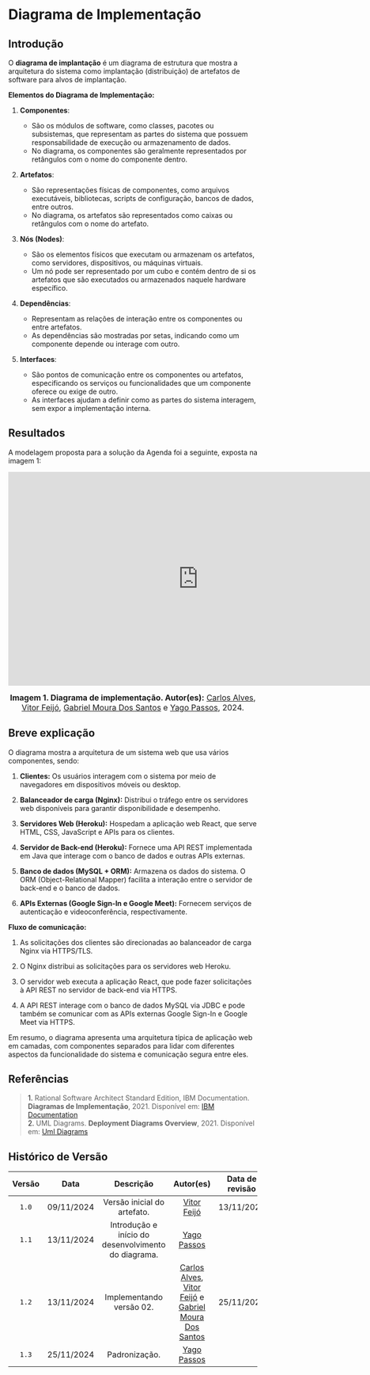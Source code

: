 # Diagrama de Implementação

## Introdução

O **diagrama de implantação** é um diagrama de estrutura que mostra a arquitetura do sistema como implantação (distribuição) de artefatos de software para alvos de implantação.

**Elementos do Diagrama de Implementação:**

1. **Componentes**: 
   - São os módulos de software, como classes, pacotes ou subsistemas, que representam as partes do sistema que possuem responsabilidade de execução ou armazenamento de dados. 
   - No diagrama, os componentes são geralmente representados por retângulos com o nome do componente dentro.

2. **Artefatos**: 
   - São representações físicas de componentes, como arquivos executáveis, bibliotecas, scripts de configuração, bancos de dados, entre outros.
   - No diagrama, os artefatos são representados como caixas ou retângulos com o nome do artefato.

3. **Nós (Nodes)**:
   - São os elementos físicos que executam ou armazenam os artefatos, como servidores, dispositivos, ou máquinas virtuais.
   - Um nó pode ser representado por um cubo e contém dentro de si os artefatos que são executados ou armazenados naquele hardware específico.

4. **Dependências**:
   - Representam as relações de interação entre os componentes ou entre artefatos.
   - As dependências são mostradas por setas, indicando como um componente depende ou interage com outro.

5. **Interfaces**:
   - São pontos de comunicação entre os componentes ou artefatos, especificando os serviços ou funcionalidades que um componente oferece ou exige de outro.
   - As interfaces ajudam a definir como as partes do sistema interagem, sem expor a implementação interna.

## Resultados

A modelagem proposta para a solução da Agenda foi a seguinte, exposta na imagem 1:

<iframe width="768" height="432" src="https://miro.com/app/live-embed/uXjVLMdmrUk=/?moveToViewport=-440,519,2226,1061&embedId=506143212320" frameborder="0" scrolling="no" allow="fullscreen; clipboard-read; clipboard-write" allowfullscreen></iframe>

<font size="3"><p style="text-align: center"><b>Imagem 1. Diagrama de implementação. Autor(es):</b>  [Carlos Alves](https://github.com/CADU110), [Vitor Feijó](https://github.com/vitorfleonardo), [Gabriel Moura Dos Santos](https://github.com/thegm445) e [Yago Passos](https://github.com/yagompassos), 2024.</p></font>

## Breve explicação

O diagrama mostra a arquitetura de um sistema web que usa vários componentes, sendo:

1. **Clientes:** Os usuários interagem com o sistema por meio de navegadores em dispositivos móveis ou desktop.

2. **Balanceador de carga (Nginx):** Distribui o tráfego entre os servidores web disponíveis para garantir disponibilidade e desempenho.

3. **Servidores Web (Heroku):** Hospedam a aplicação web React, que serve HTML, CSS, JavaScript e APIs para os clientes.

4. **Servidor de Back-end (Heroku):** Fornece uma API REST implementada em Java que interage com o banco de dados e outras APIs externas.

5. **Banco de dados (MySQL + ORM):** Armazena os dados do sistema. O ORM (Object-Relational Mapper) facilita a interação entre o servidor de back-end e o banco de dados.

6. **APIs Externas (Google Sign-In e Google Meet):** Fornecem serviços de autenticação e videoconferência, respectivamente.

**Fluxo de comunicação:**

1. As solicitações dos clientes são direcionadas ao balanceador de carga Nginx via HTTPS/TLS.

2. O Nginx distribui as solicitações para os servidores web Heroku.

3. O servidor web executa a aplicação React, que pode fazer solicitações à API REST no servidor de back-end via HTTPS.

4. A API REST interage com o banco de dados MySQL via JDBC e pode também se comunicar com as APIs externas Google Sign-In e Google Meet via HTTPS.

Em resumo, o diagrama apresenta uma arquitetura típica de aplicação web em camadas, com componentes separados para lidar com diferentes aspectos da funcionalidade do sistema e comunicação segura entre eles.

## Referências

> <a>1.</a> Rational Software Architect Standard Edition, IBM Documentation. **Diagramas de Implementação**, 2021. Disponível em: [IBM Documentation](https://www.ibm.com/docs/pt-br/rsas/7.5.0)<br>
> <a>2.</a> UML Diagrams. **Deployment Diagrams Overview**, 2021. Disponível em: [Uml Diagrams](https://www.uml-diagrams.org/deployment-diagrams-overview.html)<br>

## Histórico de Versão

| Versão | Data | Descrição | Autor(es) | Data de revisão | Revisor(es) |
| :-: | :-: | :-: | :-: | :-: | :-: |
| `1.0` | 09/11/2024  | Versão inicial do artefato. | [Vitor Feijó](https://github.com/vitorfleonardo) | 13/11/2024  | [Yago Passos](https://github.com/yagompassos)  |
| `1.1` | 13/11/2024  | Introdução e início do desenvolvimento do diagrama. | [Yago Passos](https://github.com/yagompassos)  |   |   |
| `1.2` | 13/11/2024  | Implementando versão 02. | [Carlos Alves](https://github.com/CADU110), [Vitor Feijó](https://github.com/vitorfleonardo) e  [Gabriel Moura Dos Santos](https://github.com/thegm445) | 25/11/2024  |  [Yago Passos](https://github.com/yagompassos)  |
| `1.3` | 25/11/2024  | Padronização. | [Yago Passos](https://github.com/yagompassos)  |   |   |
